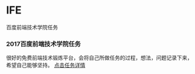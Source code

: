 # IFE
百度前端技术学院任务
### 2017百度前端技术学院任务
 很好的免费前端技术锻炼平台，会将自己所做任务的过程，想法，问题记录下来，希望自己能够坚持。
[点击任务详情](http://ife.baidu.com/college/detail/id/9)

